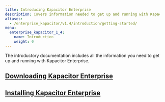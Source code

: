 ```yaml
---
title: Introducing Kapacitor Enterprise
description: Covers information needed to get up and running with Kapacitor Enterprise, inclduing downloading and installing.
aliases:
  - /enterprise_kapacitor/v1.4/introduction/getting-started/
menu:
  enterprise_kapacitor_1_4:
    name: Introduction
    weight: 0
---
```


The introductory documentation includes all the information you need to get up
and running with Kapacitor Enterprise.

## [Downloading Kapacitor Enterprise](/enterprise_kapacitor/v1.4/introduction/download/)

## [Installing Kapacitor Enterprise](/enterprise_kapacitor/v1.4/introduction/installation_guide/)
